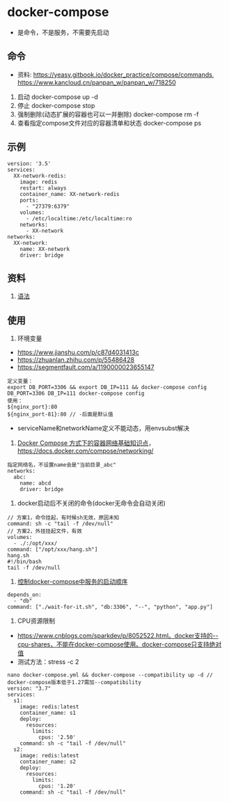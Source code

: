 # docker-compose
* 是命令，不是服务，不需要先启动

## 命令
* 资料: https://yeasy.gitbook.io/docker_practice/compose/commands, https://www.kancloud.cn/panpan_w/panpan_w/718250
1. 启动
docker-compose up -d
1. 停止
docker-compose stop
1. 强制删除(动态扩展的容器也可以一并删除)
docker-compose rm -f
1. 查看指定compose文件对应的容器清单和状态
docker-compose ps

## 示例
```
version: '3.5'
services:
  XX-network-redis:
    image: redis
    restart: always
    container_name: XX-network-redis
    ports:
      - "27379:6379"
    volumes:
      - /etc/localtime:/etc/localtime:ro
    networks:
      - XX-network
networks:
  XX-network:
    name: XX-network
    driver: bridge
```
## 资料
1. [语法](https://www.cnblogs.com/freefei/p/5311294.html)

## 使用
1. 环境变量
  * https://www.jianshu.com/p/c87d4031413c
  * https://zhuanlan.zhihu.com/p/55486428
  * https://segmentfault.com/a/1190000023655147
```
定义变量：
export DB_PORT=3306 && export DB_IP=111 && docker-compose config
DB_PORT=3306 DB_IP=111 docker-compose config
使用：
${nginx_port}:80
${nginx_port-81}:80 // -后面是默认值
```
  * serviceName和networkName定义不能动态，用envsubst解决

1. [Docker Compose 方式下的容器网络基础知识点](https://michael728.github.io/2019/06/15/docker-compose-networks)，https://docs.docker.com/compose/networking/
```
指定网络名，不设置name会是"当前目录_abc"
networks:
  abc:
    name: abcd
    driver: bridge
```
1. docker启动后不关闭的命令(docker无命令会自动关闭)
```
// 方案1，命令挂起，有时候sh无效，原因未知
command: sh -c "tail -f /dev/null"
// 方案2，外挂挂起文件，有效
volumes:
  - ./:/opt/xxx/
command: ["/opt/xxx/hang.sh"]
hang.sh
#!/bin/bash
tail -f /dev/null
```
1. [控制docker-compose中服务的启动顺序](https://blog.csdn.net/xiao_jun_0820/article/details/78676765)
```
depends_on:
  - "db"
command: ["./wait-for-it.sh", "db:3306", "--", "python", "app.py"]
```
1. CPU资源限制
* https://www.cnblogs.com/sparkdev/p/8052522.html。docker支持的--cpu-shares，不能在docker-compose使用。docker-compose只支持绝对值
* 测试方法：stress -c 2
```
nano docker-compose.yml && docker-compose --compatibility up -d // docker-compose版本低于1.27需加--compatibility
version: "3.7"
services:
  s1:
    image: redis:latest
    container_name: s1
    deploy:
      resources:
        limits:
          cpus: '2.50'
    command: sh -c "tail -f /dev/null"
  s2:
    image: redis:latest
    container_name: s2
    deploy:
      resources:
        limits:
          cpus: '1.20'
    command: sh -c "tail -f /dev/null"
```

